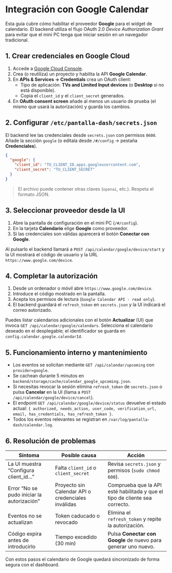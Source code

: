 # Integración con Google Calendar

Esta guía cubre cómo habilitar el proveedor **Google** para el widget de calendario.
El backend utiliza el flujo OAuth 2.0 *Device Authorization Grant* para evitar que
el mini PC tenga que iniciar sesión en un navegador tradicional.

## 1. Crear credenciales en Google Cloud

1. Accede a [Google Cloud Console](https://console.cloud.google.com/).
2. Crea (o reutiliza) un proyecto y habilita la API **Google Calendar**.
3. En **APIs & Services → Credentials** crea un OAuth client:
   - Tipo de aplicación: **TVs and Limited Input devices** (o **Desktop** si no está disponible).
   - Copia el `client_id` y el `client_secret` generados.
4. En **OAuth consent screen** añade al menos un usuario de prueba (el mismo que
   usará la autorización) y guarda los cambios.

## 2. Configurar `/etc/pantalla-dash/secrets.json`

El backend lee las credenciales desde `secrets.json` con permisos `0600`.
Añade la sección `google` (o edítala desde `/#/config` → pestaña **Credenciales**).

```json
{
  "google": {
    "client_id": "TU_CLIENT_ID.apps.googleusercontent.com",
    "client_secret": "TU_CLIENT_SECRET"
  }
}
```

> El archivo puede contener otras claves (`openai`, etc.). Respeta el formato JSON.

## 3. Seleccionar proveedor desde la UI

1. Abre la pantalla de configuración en el mini PC (`/#/config`).
2. En la tarjeta **Calendario** elige **Google** como proveedor.
3. Si las credenciales son válidas aparecerá el botón **Conectar con Google**.

Al pulsarlo el backend llamará a `POST /api/calendar/google/device/start` y la UI
mostrará el código de usuario y la URL `https://www.google.com/device`.

## 4. Completar la autorización

1. Desde un ordenador o móvil abre `https://www.google.com/device`.
2. Introduce el código mostrado en la pantalla.
3. Acepta los permisos de lectura (`Google Calendar API - read only`).
4. El backend guardará el `refresh_token` en `secrets.json` y la UI indicará el
   correo autorizado.

Puedes listar calendarios adicionales con el botón **Actualizar** (UI) que
invoca `GET /api/calendar/google/calendars`. Selecciona el calendario deseado en
el desplegable; el identificador se guarda en `config.calendar.google.calendarId`.

## 5. Funcionamiento interno y mantenimiento

- Los eventos se solicitan mediante `GET /api/calendar/upcoming` con `provider=google`.
- Se cachean durante 5 minutos en `backend/storage/cache/calendar_google_upcoming.json`.
- Si necesitas revocar la sesión elimina `refresh_token` de `secrets.json` o
  pulsa **Cancelar** en la UI (llama a `POST /api/calendar/google/device/cancel`).
- El endpoint `GET /api/calendar/google/device/status` devuelve el estado actual:
  `{ authorized, needs_action, user_code, verification_url, email, has_credentials, has_refresh_token }`.
- Todos los eventos relevantes se registran en `/var/log/pantalla-dash/calendar.log`.

## 6. Resolución de problemas

| Síntoma | Posible causa | Acción |
| --- | --- | --- |
| La UI muestra “Configura client_id…” | Falta `client_id` o `client_secret` | Revisa `secrets.json` y permisos (`sudo chmod 600`). |
| Error “No se pudo iniciar la autorización” | Proyecto sin Calendar API o credenciales inválidas | Comprueba que la API esté habilitada y que el tipo de cliente sea correcto. |
| Eventos no se actualizan | Token caducado o revocado | Elimina el `refresh_token` y repite la autorización. |
| Código expira antes de introducirlo | Tiempo excedido (30 min) | Pulsa **Conectar con Google** de nuevo para generar uno nuevo. |

Con estos pasos el calendario de Google quedará sincronizado de forma segura con
el dashboard.
